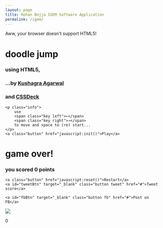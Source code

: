 ```yaml
---
layout: page
title: Rohan Bojja IGEM Software Application
permalink: /igem/
---
```


<div class="container">
    <canvas id="canvas">
        Aww, your browser doesn't support HTML5!
    </canvas>

<div id="mainMenu">
    <h1>doodle jump</h1>
    <h3>using HTML5,</h3>
    <h3>...by <a href="https://twitter.com/solitarydesigns/" target="_blank">Kushagra Agarwal</a></h3>
    <h3>and <a href="https://cssdeck.com" target="_blank">CSSDeck</a></h3>

    <p class="info">
        use
        <span class="key left">←</span>
        <span class="key right">→</span>
        to move and space to (re) start...
    </p>
    <a class="button" href="javascript:init()">Play</a>
</div>

<div id="gameOverMenu">
    <h1>game over!</h1>
    <h3 id="go_score">you scored 0 points</h3>

    <a class="button" href="javascript:reset()">Restart</a>
    <a id="tweetBtn" target="_blank" class="button tweet" href="#">Tweet score</a>

    <a id="fbBtn" target="_blank" class="button fb" href="#">Post on FB</a>
</div>

<img id="sprite" src="https://i.imgur.com/2WEhF.png"/>

<div id="scoreBoard">
    <p id="score">0</p>
</div>

</div>